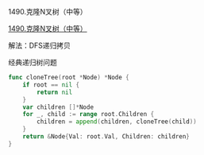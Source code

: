 1490.克隆N叉树（中等）

[1490.克隆N叉树（中等）](https://leetcode.cn/problems/clone-n-ary-tree/)



解法：DFS递归拷贝



经典递归树问题



```go
func cloneTree(root *Node) *Node {
	if root == nil {
		return nil
	}
	var children []*Node
	for _, child := range root.Children {
		children = append(children, cloneTree(child))
	}
	return &Node{Val: root.Val, Children: children}
}
```
